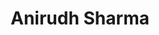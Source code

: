 ---
title: Anirudh Sharma
layout: fellow
img: https://avatars.githubusercontent.com/u/78658727?v=4
location: New Delhi, IN
email: x@x.x
linkedin: xx
twitter: xx
github: xx
description: xx
university: xx
interests: xx
programming-languages: xx
---